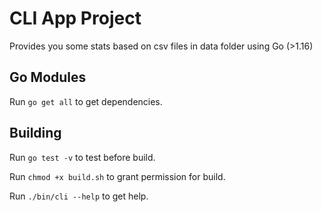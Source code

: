 # CLI App Project

Provides you some stats based on csv files in data folder using Go (>1.16)

## Go Modules
Run `go get all` to get dependencies.

## Building

Run `go test -v` to test before build.

Run `chmod +x build.sh` to grant permission for build.

Run `./bin/cli --help` to get help.